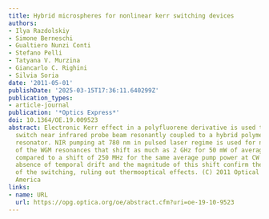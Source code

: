 ```yaml
---
title: Hybrid microspheres for nonlinear kerr switching devices
authors:
- Ilya Razdolskiy
- Simone Berneschi
- Gualtiero Nunzi Conti
- Stefano Pelli
- Tatyana V. Murzina
- Giancarlo C. Righini
- Silvia Soria
date: '2011-05-01'
publishDate: '2025-03-15T17:36:11.640299Z'
publication_types:
- article-journal
publication: '*Optics Express*'
doi: 10.1364/OE.19.009523
abstract: Electronic Kerr effect in a polyfluorene derivative is used to reversibly
  switch near infrared probe beam resonantly coupled to a hybrid polymer-silica microspherical
  resonator. NIR pumping at 780 nm in pulsed laser regime is used for non-linear switching
  of the WGM resonances that shift as much as 2 GHz for 50 mW of average pump power,
  compared to a shift of 250 MHz for the same average pump power at CW regime. The
  absence of temporal drift and the magnitude of this shift confirm the Kerr nature
  of the switching, ruling out thermooptical effects. (C) 2011 Optical Society of
  America
links:
- name: URL
  url: https://opg.optica.org/oe/abstract.cfm?uri=oe-19-10-9523
---
```

